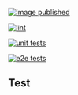 [![image published](https://github.com/wavilikhin/nest-api/actions/workflows/docker.yml/badge.svg)](https://github.com/wavilikhin/nest-api/actions/workflows/docker.yml)

[![lint](https://github.com/wavilikhin/nest-api/actions/workflows/lint.yml/badge.svg)](https://github.com/wavilikhin/nest-api/actions/workflows/lint.yml)

[![unit tests](https://github.com/wavilikhin/nest-api/actions/workflows/unit-tests.yml/badge.svg)](https://github.com/wavilikhin/nest-api/actions/workflows/unit-tests.yml)

[![e2e tests](https://github.com/wavilikhin/nest-api/actions/workflows/e2e-tests.yml/badge.svg)](https://github.com/wavilikhin/nest-api/actions/workflows/e2e-tests.yml)

## Test

